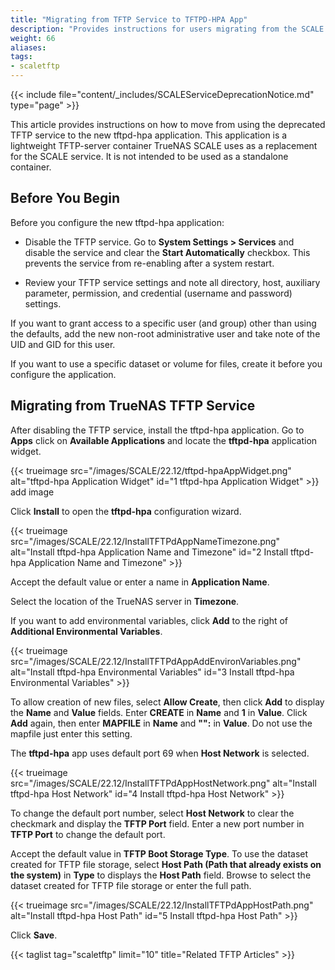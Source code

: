 ```yaml
---
title: "Migrating from TFTP Service to TFTPD-HPA App"
description: "Provides instructions for users migrating from the SCALE TFTP service to the new tftpd-hpa application." 
weight: 66
aliases:
tags:
- scaletftp
---
```



{{< include file="content/_includes/SCALEServiceDeprecationNotice.md" type="page" >}}

This article provides instructions on how to move from using the deprecated TFTP service to the new tftpd-hpa application. 
This application is a lightweight TFTP-server container TrueNAS SCALE uses as a replacement for the SCALE service. 
It is not intended to be used as a standalone container.

## Before You Begin
Before you configure the new tftpd-hpa application:

* Disable the TFTP service.
  Go to **System Settings > Services** and disable the service and clear the **Start Automatically** checkbox. 
  This prevents the service from re-enabling after a system restart.

* Review your TFTP service settings and note all directory, host, auxiliary parameter, permission, and credential (username and password) settings.

If you want to grant access to a specific user (and group) other than using the defaults, add the new non-root administrative user and take note of the UID and GID for this user.

If you want to use a specific dataset or volume for files, create it before you configure the application.

## Migrating from TrueNAS TFTP Service

After disabling the TFTP service, install the tftpd-hpa application. Go to **Apps** click on **Available Applications** and locate the **tftpd-hpa** application widget.

{{< trueimage src="/images/SCALE/22.12/tftpd-hpaAppWidget.png" alt="tftpd-hpa Application Widget" id="1 tftpd-hpa Application Widget" >}} add image

Click **Install** to open the **tftpd-hpa** configuration wizard.

{{< trueimage src="/images/SCALE/22.12/InstallTFTPdAppNameTimezone.png" alt="Install tftpd-hpa Application Name and Timezone" id="2 Install tftpd-hpa Application Name and Timezone" >}}

Accept the default value or enter a name in **Application Name**.

Select the location of the TrueNAS server in **Timezone**.

If you want to add environmental variables, click **Add** to the right of **Additional Environmental Variables**. 

{{< trueimage src="/images/SCALE/22.12/InstallTFTPdAppAddEnvironVariables.png" alt="Install tftpd-hpa Environmental Variables" id="3 Install tftpd-hpa Environmental Variables" >}}

To allow creation of new files, select **Allow Create**, then click **Add** to display the **Name** and **Value** fields. 
Enter **CREATE** in **Name** and **1** in **Value**. 
Click **Add** again, then enter **MAPFILE** in **Name** and **"":** in **Value**. Do not use the mapfile just enter this setting.

The **tftpd-hpa** app uses default port 69 when **Host Network** is selected. 

{{< trueimage src="/images/SCALE/22.12/InstallTFTPdAppHostNetwork.png" alt="Install tftpd-hpa Host Network" id="4 Install tftpd-hpa Host Network" >}}

To change the default port number, select **Host Network** to clear the checkmark and display the **TFTP Port** field. 
Enter a new port number in **TFTP Port** to change the default port.

Accept the default value in **TFTP Boot Storage Type**. 
To use the dataset created for TFTP file storage, select **Host Path (Path that already exists on the system)** in **Type** to displays the **Host Path** field. 
Browse to select the dataset created for TFTP file storage or enter the full path.

{{< trueimage src="/images/SCALE/22.12/InstallTFTPdAppHostPath.png" alt="Install tftpd-hpa Host Path" id="5 Install tftpd-hpa Host Path" >}}

Click **Save**.

{{< taglist tag="scaletftp" limit="10" title="Related TFTP Articles" >}}